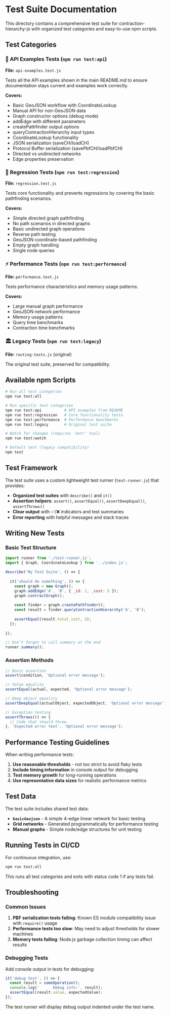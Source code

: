 # Test Suite Documentation

This directory contains a comprehensive test suite for contraction-hierarchy-js with organized test categories and easy-to-use npm scripts.

## Test Categories

### 🧪 API Examples Tests (`npm run test:api`)
**File:** `api-examples.test.js`

Tests all the API examples shown in the main README.md to ensure documentation stays current and examples work correctly.

**Covers:**
- Basic GeoJSON workflow with CoordinateLookup
- Manual API for non-GeoJSON data  
- Graph constructor options (debug mode)
- addEdge with different parameters
- createPathfinder output options
- queryContractionHierarchy input types
- CoordinateLookup functionality
- JSON serialization (saveCH/loadCH)
- Protocol Buffer serialization (savePbfCH/loadPbfCH)
- Directed vs undirected networks
- Edge properties preservation

### 🔄 Regression Tests (`npm run test:regression`)
**File:** `regression.test.js`

Tests core functionality and prevents regressions by covering the basic pathfinding scenarios.

**Covers:**
- Simple directed graph pathfinding
- No path scenarios in directed graphs
- Basic undirected graph operations
- Reverse path testing
- GeoJSON coordinate-based pathfinding
- Empty graph handling
- Single node queries

### ⚡ Performance Tests (`npm run test:performance`)
**File:** `performance.test.js`

Tests performance characteristics and memory usage patterns.

**Covers:**
- Large manual graph performance
- GeoJSON network performance
- Memory usage patterns
- Query time benchmarks
- Contraction time benchmarks

### 🏛️ Legacy Tests (`npm run test:legacy`)
**File:** `routing-tests.js` (original)

The original test suite, preserved for compatibility.

## Available npm Scripts

```bash
# Run all test categories
npm run test:all

# Run specific test categories
npm run test:api          # API examples from README
npm run test:regression   # Core functionality tests
npm run test:performance  # Performance benchmarks
npm run test:legacy       # Original test suite

# Watch for changes (requires 'entr' tool)
npm run test:watch

# Default test (legacy compatibility)
npm test
```

## Test Framework

The test suite uses a custom lightweight test runner (`test-runner.js`) that provides:

- **Organized test suites** with `describe()` and `it()`
- **Assertion helpers**: `assert()`, `assertEqual()`, `assertDeepEqual()`, `assertThrows()`
- **Clear output** with ✅/❌ indicators and test summaries
- **Error reporting** with helpful messages and stack traces

## Writing New Tests

### Basic Test Structure

```javascript
import runner from './test-runner.js';
import { Graph, CoordinateLookup } from '../index.js';

describe('My Test Suite', () => {
  
  it('should do something', () => {
    const graph = new Graph();
    graph.addEdge('A', 'B', { _id: 1, _cost: 5 });
    graph.contractGraph();
    
    const finder = graph.createPathfinder();
    const result = finder.queryContractionHierarchy('A', 'B');
    
    assertEqual(result.total_cost, 5);
  });
  
});

// Don't forget to call summary at the end
runner.summary();
```

### Assertion Methods

```javascript
// Basic assertion
assert(condition, 'Optional error message');

// Value equality
assertEqual(actual, expected, 'Optional error message');

// Deep object equality  
assertDeepEqual(actualObject, expectedObject, 'Optional error message');

// Exception testing
assertThrows(() => {
  // Code that should throw
}, 'Expected error text', 'Optional error message');
```

## Performance Testing Guidelines

When writing performance tests:

1. **Use reasonable thresholds** - not too strict to avoid flaky tests
2. **Include timing information** in console output for debugging
3. **Test memory growth** for long-running operations
4. **Use representative data sizes** for realistic performance metrics

## Test Data

The test suite includes shared test data:

- **`basicGeojson`** - A simple 4-edge linear network for basic testing
- **Grid networks** - Generated programmatically for performance testing
- **Manual graphs** - Simple node/edge structures for unit testing

## Running Tests in CI/CD

For continuous integration, use:

```bash
npm run test:all
```

This runs all test categories and exits with status code 1 if any tests fail.

## Troubleshooting

### Common Issues

1. **PBF serialization tests failing**: Known ES module compatibility issue with `require()` usage
2. **Performance tests too slow**: May need to adjust thresholds for slower machines
3. **Memory tests failing**: Node.js garbage collection timing can affect results

### Debugging Tests

Add console output in tests for debugging:

```javascript
it('debug test', () => {
  const result = someOperation();
  console.log('      Debug info:', result);
  assertEqual(result.value, expectedValue);
});
```

The test runner will display debug output indented under the test name.